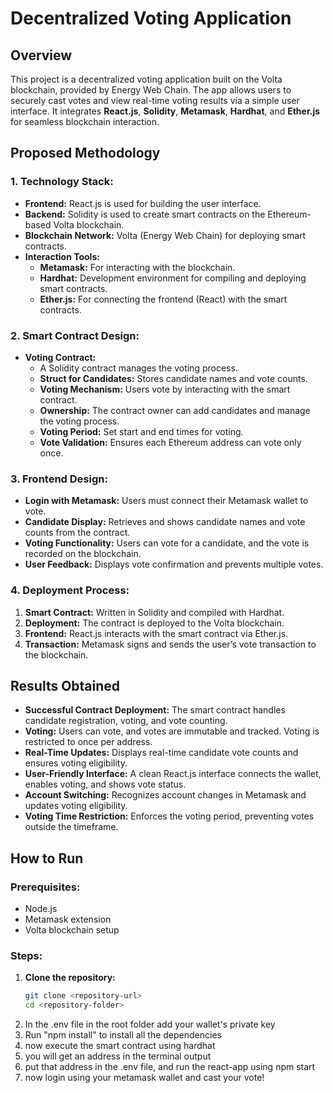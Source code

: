 # Decentralized Voting Application

## Overview
This project is a decentralized voting application built on the Volta blockchain, provided by Energy Web Chain. The app allows users to securely cast votes and view real-time voting results via a simple user interface. It integrates **React.js**, **Solidity**, **Metamask**, **Hardhat**, and **Ether.js** for seamless blockchain interaction.

## Proposed Methodology

### 1. Technology Stack:
- **Frontend:** React.js is used for building the user interface.
- **Backend:** Solidity is used to create smart contracts on the Ethereum-based Volta blockchain.
- **Blockchain Network:** Volta (Energy Web Chain) for deploying smart contracts.
- **Interaction Tools:**
  - **Metamask:** For interacting with the blockchain.
  - **Hardhat:** Development environment for compiling and deploying smart contracts.
  - **Ether.js:** For connecting the frontend (React) with the smart contracts.

### 2. Smart Contract Design:
- **Voting Contract:**
  - A Solidity contract manages the voting process.
  - **Struct for Candidates:** Stores candidate names and vote counts.
  - **Voting Mechanism:** Users vote by interacting with the smart contract.
  - **Ownership:** The contract owner can add candidates and manage the voting process.
  - **Voting Period:** Set start and end times for voting.
  - **Vote Validation:** Ensures each Ethereum address can vote only once.

### 3. Frontend Design:
- **Login with Metamask:** Users must connect their Metamask wallet to vote.
- **Candidate Display:** Retrieves and shows candidate names and vote counts from the contract.
- **Voting Functionality:** Users can vote for a candidate, and the vote is recorded on the blockchain.
- **User Feedback:** Displays vote confirmation and prevents multiple votes.

### 4. Deployment Process:
1. **Smart Contract:** Written in Solidity and compiled with Hardhat.
2. **Deployment:** The contract is deployed to the Volta blockchain.
3. **Frontend:** React.js interacts with the smart contract via Ether.js.
4. **Transaction:** Metamask signs and sends the user’s vote transaction to the blockchain.

## Results Obtained
- **Successful Contract Deployment:** The smart contract handles candidate registration, voting, and vote counting.
- **Voting:** Users can vote, and votes are immutable and tracked. Voting is restricted to once per address.
- **Real-Time Updates:** Displays real-time candidate vote counts and ensures voting eligibility.
- **User-Friendly Interface:** A clean React.js interface connects the wallet, enables voting, and shows vote status.
- **Account Switching:** Recognizes account changes in Metamask and updates voting eligibility.
- **Voting Time Restriction:** Enforces the voting period, preventing votes outside the timeframe.

## How to Run

### Prerequisites:
- Node.js
- Metamask extension
- Volta blockchain setup

### Steps:

1. **Clone the repository:**
   ```bash
   git clone <repository-url>
   cd <repository-folder>
2. In the .env file in the root folder add your wallet's private key
3. Run "npm install" to install all the dependencies
4. now execute the smart contract using hardhat
5. you will get an address in the terminal output
6. put that address in the .env file, and run the react-app using npm start
7. now login using your metamask wallet and cast your vote!
